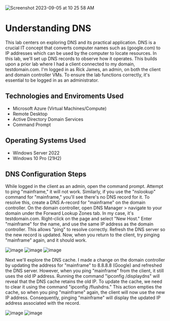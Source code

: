 <p align="center">

![Screenshot 2023-09-05 at 10 25 58 AM](https://github.com/ricmarcano/Understanding-DNS/assets/141169092/a062343c-43d0-4e6e-91eb-6c570d74c84c)

<h1>Understanding DNS</h1>

This lab centers on exploring DNS and its practical application. DNS is a crucial IT concept that converts computer names such as (google.com) to IP addresses which can be used by the computer to locate resources. In this lab, we'll set up DNS records to observe how it operates. This builds upon a prior lab where I had a client connected to my domain, testdomain.com. I'm logged in as Rick James, an admin, on both the client and domain controller VMs. To ensure the lab functions correctly, it's essential to be logged in as an administrator.

<h2>Technologies and Enviroments Used</h2>

- Microsoft Azure (Virtual Machines/Compute)
- Remote Desktop
- Active Directory Domain Services
- Command Prompt

<h2>Operating Systems Used </h2>

- Windows Server 2022
- Windows 10 Pro (21H2)

<h2>DNS Configuration Steps</h2>

While logged in the client as an admin, open the command prompt. Attempt to ping "mainframe," it will not work. Similarly, if you use the "nslookup" command for "mainframe," you'll see there's no DNS record for it. To resolve this, create a DNS A-record for "mainframe" on the domain controller. On the domain controller, open DNS Manager > navigate to your domain under the Forward Lookup Zones tab. In my case, it's testdomain.com. Right-click on the page and select "New Host." Enter "mainframe" for the name, and use the same IP address as the domain controller. This allows "ping" to resolve correctly. Refresh the DNS server so the new record is updated. Now, when you return to the client, try pinging "mainframe" again, and it should work.

![image](https://github.com/ricmarcano/Understanding-DNS/assets/141169092/957c0f02-3025-494d-abed-f53c5625ae00)
![image](https://github.com/ricmarcano/Understanding-DNS/assets/141169092/3b565df7-af5f-451b-a702-99eb7ca51d6b)
![image](https://github.com/ricmarcano/Understanding-DNS/assets/141169092/871f7eb2-5414-4818-b809-5df45f9eb6d9)

Next we'll explore the DNS cache. I made a change on the domain controller by updating the address for "mainframe" to 8.8.8.8 (Google) and refreshed the DNS server. However, when you ping "mainframe" from the client, it still uses the old IP address. Running the command "ipconfig /displaydns" will reveal that the DNS cache retains the old IP. To update the cache, we need to clear it using the command "ipconfig /flushdns." This action empties the cache, so when you ping "mainframe" again, the client will now use the new IP address. Consequently, pinging "mainframe" will display the updated IP address associated with the record.

![image](https://github.com/ricmarcano/Understanding-DNS/assets/141169092/b24fd164-2786-41f6-88af-848191255323)
![image](https://github.com/ricmarcano/Understanding-DNS/assets/141169092/5c4330ab-f2eb-416b-ae1f-f78519aaae57)
